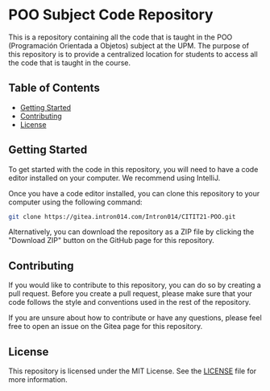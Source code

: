 # POO Subject Code Repository

This is a repository containing all the code that is taught in the POO (Programación Orientada a Objetos) subject at the UPM. The purpose of this repository is to provide a centralized location for students to access all the code that is taught in the course.

## Table of Contents

- [Getting Started](#getting-started)
- [Contributing](#contributing)
- [License](#license)

## Getting Started

To get started with the code in this repository, you will need to have a code editor installed on your computer. We recommend using IntelliJ.

Once you have a code editor installed, you can clone this repository to your computer using the following command:

```bash
git clone https://gitea.intron014.com/Intron014/CITIT21-POO.git
```

Alternatively, you can download the repository as a ZIP file by clicking the "Download ZIP" button on the GitHub page for this repository.

## Contributing

If you would like to contribute to this repository, you can do so by creating a pull request. Before you create a pull request, please make sure that your code follows the style and conventions used in the rest of the repository.

If you are unsure about how to contribute or have any questions, please feel free to open an issue on the Gitea page for this repository.

## License

This repository is licensed under the MIT License. See the [LICENSE](./LICENSE.md) file for more information.
